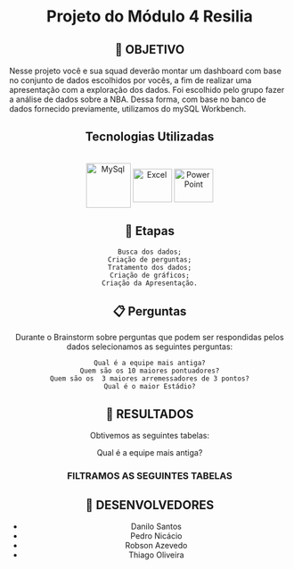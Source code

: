 # <div align="center"> Projeto do Módulo 4 Resilia

## <div align="center"> 🧭 OBJETIVO

Nesse projeto você e sua squad deverão montar um dashboard com base no conjunto de dados escolhidos por vocês, a fim de realizar uma apresentação com a exploração dos dados. Foi escolhido pelo grupo fazer a análise de dados sobre a NBA. 
Dessa forma, com base no banco de dados fornecido previamente, utilizamos do mySQL Workbench.

 ## <div align="center"> Tecnologias Utilizadas
  <div align="center"><br>
  <img align="center" alt="MySql" height="80" width="80" src="https://cdn.jsdelivr.net/gh/devicons/devicon/icons/mysql/mysql-plain-wordmark.svg">
  <img align="center" alt="Excel" height="60" width="70" src="https://user-images.githubusercontent.com/113373282/228417128-efcd6d9b-82db-4680-a6c4-bc6f0f9c65b7.png" />
  <img align="center" alt="PowerPoint" height="60" width="70" src="https://user-images.githubusercontent.com/113373282/228416740-85c35136-237f-4703-b7f1-00689482220e.png" />
 


## <div align="center"> 📝 Etapas

    Busca dos dados;
    Criação de perguntas;
    Tratamento dos dados;
    Criação de gráficos;
    Criação da Apresentação.

## 📋 Perguntas

 Durante o Brainstorm sobre perguntas que podem ser respondidas pelos dados selecionamos as seguintes perguntas:

    Qual é a equipe mais antiga?
    Quem são os 10 maiores pontuadores?
    Quem são os  3 maiores arremessadores de 3 pontos?
    Qual é o maior Estádio?

## 🔖 RESULTADOS

Obtivemos as seguintes tabelas:

Qual é a equipe mais antiga?




### FILTRAMOS AS SEGUINTES TABELAS 




## 🤝 DESENVOLVEDORES

- Danilo Santos
- Pedro Nicácio 
- Robson Azevedo
- Thiago Oliveira






